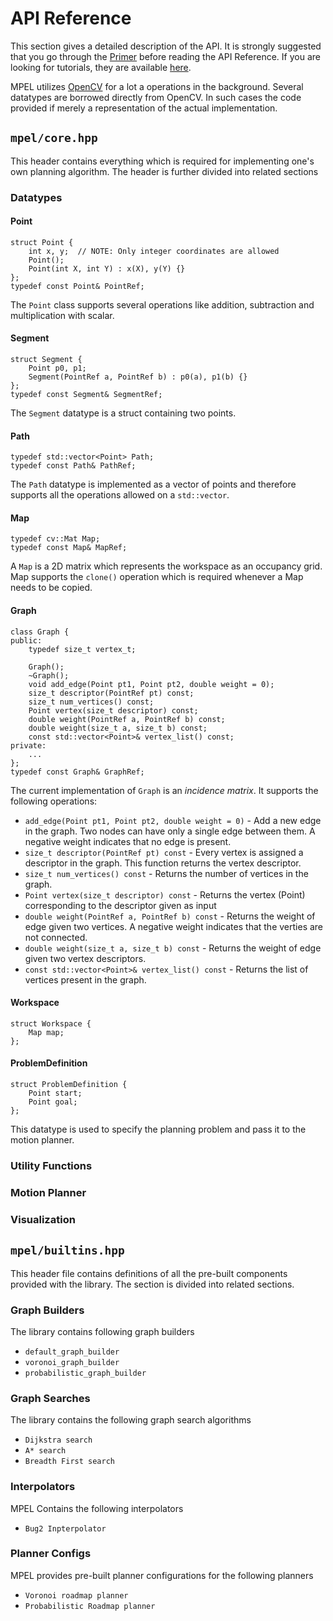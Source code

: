 # API Reference

This section gives a detailed description of the API. It is strongly
suggested that you go through the [Primer](basics.md) before
reading the API Reference. If you are looking for tutorials, they
are available [here](tut.md).

MPEL utilizes [OpenCV](http://opencv.org/) for a lot a operations in
the background. Several datatypes are borrowed directly from OpenCV.
In such cases the code provided if merely a representation of the
actual implementation.

## **`mpel/core.hpp`**

This header contains everything which is required for implementing
one's own planning algorithm. The header is further divided into
related sections

### Datatypes

#### Point
```
struct Point {
	int x, y;  // NOTE: Only integer coordinates are allowed
	Point();
	Point(int X, int Y) : x(X), y(Y) {}
};
typedef const Point& PointRef;
```
The `Point` class supports several operations like addition,
subtraction and multiplication with scalar.

#### Segment
```
struct Segment {
	Point p0, p1;
	Segment(PointRef a, PointRef b) : p0(a), p1(b) {}
};
typedef const Segment& SegmentRef;
```
The `Segment` datatype is a struct containing two points.

#### Path
```
typedef std::vector<Point> Path;
typedef const Path& PathRef;
```
The `Path` datatype is implemented as a vector of points and therefore
supports all the operations allowed on a `std::vector`.

#### Map

```
typedef cv::Mat Map;
typedef const Map& MapRef;
```
A `Map` is a 2D matrix which represents the workspace as an occupancy
grid. Map supports the `clone()` operation which is required whenever
a Map needs to be copied.

#### Graph

```
class Graph {
public:
	typedef size_t vertex_t;

	Graph();
	~Graph();
	void add_edge(Point pt1, Point pt2, double weight = 0);
	size_t descriptor(PointRef pt) const;
	size_t num_vertices() const;
	Point vertex(size_t descriptor) const;
	double weight(PointRef a, PointRef b) const;
	double weight(size_t a, size_t b) const;
	const std::vector<Point>& vertex_list() const;
private:
	...
};
typedef const Graph& GraphRef;
```

The current implementation of `Graph` is an _incidence matrix_. It
supports the following operations:

- `add_edge(Point pt1, Point pt2, double weight = 0)` - Add a new edge
in the graph. Two nodes can have only a single edge between them. A
negative weight indicates that no edge is present.
- `size_t descriptor(PointRef pt) const` - Every vertex is assigned a
descriptor in the graph. This function returns the vertex descriptor.
- `size_t num_vertices() const` - Returns the number of vertices in the graph.
- `Point vertex(size_t descriptor) const` - Returns the vertex (Point)
corresponding to the descriptor given as input
- `double weight(PointRef a, PointRef b) const` - Returns the weight of
edge given two vertices. A negative weight indicates that the verties
are not connected.
- `double weight(size_t a, size_t b) const` - Returns the weight of edge
given two vertex descriptors.
- `const std::vector<Point>& vertex_list() const` - Returns the list of
vertices present in the graph.

#### Workspace
```
struct Workspace {
	Map map;
};
```

#### ProblemDefinition

```
struct ProblemDefinition {
	Point start;
	Point goal;
};
```
This datatype is used to specify the planning problem and pass it to
the motion planner.

### Utility Functions

### Motion Planner

### Visualization

## **`mpel/builtins.hpp`**

This header file contains definitions of all the pre-built components
provided with the library. The section is divided into related sections.

### Graph Builders
The library contains following graph builders

- `default_graph_builder`
- `voronoi_graph_builder`
- `probabilistic_graph_builder`

### Graph Searches
The library contains the following graph search algorithms

- `Dijkstra search`
- `A* search`
- `Breadth First search`

### Interpolators
MPEL Contains the following interpolators

- `Bug2 Inpterpolator`

### Planner Configs
MPEL provides pre-built planner configurations for the following planners

- `Voronoi roadmap planner`
- `Probabilistic Roadmap planner`

